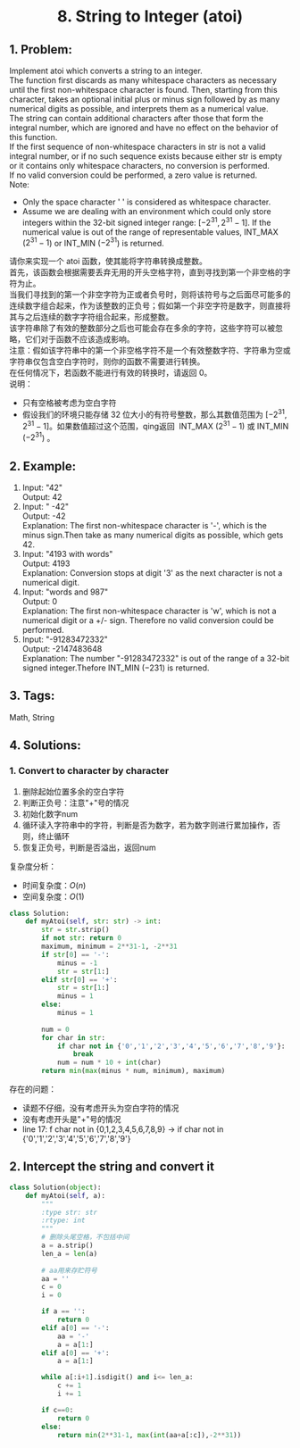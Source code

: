 
# <p align="center">8. String to Integer (atoi)</p>

## 1. Problem:
Implement atoi which converts a string to an integer.  
The function first discards as many whitespace characters as necessary until the first non-whitespace character is found. Then, starting from this character, takes an optional initial plus or minus sign followed by as many numerical digits as possible, and interprets them as a numerical value.  
The string can contain additional characters after those that form the integral number, which are ignored and have no effect on the behavior of this function.  
If the first sequence of non-whitespace characters in str is not a valid integral number, or if no such sequence exists because either str is empty or it contains only whitespace characters, no conversion is performed.  
If no valid conversion could be performed, a zero value is returned.  
Note:  
- Only the space character ' ' is considered as whitespace character.  
- Assume we are dealing with an environment which could only store integers within the 32-bit signed integer range: $[−2^{31},  2^{31} − 1]$. If the numerical value is out of the range of representable values, INT_MAX ($2^{31} − 1$) or INT_MIN ($−2^{31}$) is returned.

请你来实现一个 atoi 函数，使其能将字符串转换成整数。  
首先，该函数会根据需要丢弃无用的开头空格字符，直到寻找到第一个非空格的字符为止。  
当我们寻找到的第一个非空字符为正或者负号时，则将该符号与之后面尽可能多的连续数字组合起来，作为该整数的正负号；假如第一个非空字符是数字，则直接将其与之后连续的数字字符组合起来，形成整数。  
该字符串除了有效的整数部分之后也可能会存在多余的字符，这些字符可以被忽略，它们对于函数不应该造成影响。  
注意：假如该字符串中的第一个非空格字符不是一个有效整数字符、字符串为空或字符串仅包含空白字符时，则你的函数不需要进行转换。  
在任何情况下，若函数不能进行有效的转换时，请返回 0。  
说明：  
- 只有空格被考虑为空白字符
- 假设我们的环境只能存储 32 位大小的有符号整数，那么其数值范围为 $[−2^{31},  2^{31} − 1]$。如果数值超过这个范围，qing返回  INT_MAX ($2^{31} − 1$) 或 INT_MIN ($−2^{31}$) 。


## 2. Example:
1. Input: "42"  
Output: 42
2. Input: "   -42"  
Output: -42  
Explanation: The first non-whitespace character is '-', which is the minus sign.Then take as many numerical digits as possible, which gets 42.
3. Input: "4193 with words"  
Output: 4193  
Explanation: Conversion stops at digit '3' as the next character is not a numerical digit.
4. Input: "words and 987"  
Output: 0  
Explanation: The first non-whitespace character is 'w', which is not a numerical digit or a +/- sign. Therefore no valid conversion could be performed.
5. Input: "-91283472332"  
Output: -2147483648  
Explanation: The number "-91283472332" is out of the range of a 32-bit signed integer.Thefore INT_MIN (−231) is returned.

## 3. Tags:
Math, String

## 4. Solutions:

### 1. Convert to character by character

1. 删除起始位置多余的空白字符
2. 判断正负号：注意"+"号的情况
3. 初始化数字num
4. 循环读入字符串中的字符，判断是否为数字，若为数字则进行累加操作，否则，终止循环
5. 恢复正负号，判断是否溢出，返回num

复杂度分析：
- 时间复杂度：$O(n)$
- 空间复杂度：$O(1)$


```python
class Solution:
    def myAtoi(self, str: str) -> int:
        str = str.strip()
        if not str: return 0        
        maximum, minimum = 2**31-1, -2**31       
        if str[0] == '-': 
            minus = -1
            str = str[1:]
        elif str[0] == '+': 
            str = str[1:]
            minus = 1
        else:
            minus = 1
            
        num = 0        
        for char in str:
            if char not in {'0','1','2','3','4','5','6','7','8','9'}:
                break
            num = num * 10 + int(char)
        return min(max(minus * num, minimum), maximum)
```

存在的问题：
- 读题不仔细，没有考虑开头为空白字符的情况
- 没有考虑开头是"+"号的情况
- line 17: f char not in {0,1,2,3,4,5,6,7,8,9} $\to$ if char not in {'0','1','2','3','4','5','6','7','8','9'}

## 2. Intercept the string and convert it


```python
class Solution(object):
    def myAtoi(self, a):
        """
        :type str: str
        :rtype: int
        """
        # 删除头尾空格，不包括中间
        a = a.strip()
        len_a = len(a)
        
        # aa用来存贮符号
        aa = ''
        c = 0
        i = 0

        if a == '':
            return 0
        elif a[0] == '-':
            aa = '-'
            a = a[1:]
        elif a[0] == '+':
            a = a[1:]

        while a[:i+1].isdigit() and i<= len_a:
            c += 1
            i += 1

        if c==0:
            return 0
        else:
            return min(2**31-1, max(int(aa+a[:c]),-2**31))
```
